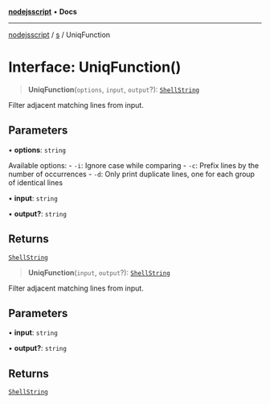 [**nodejsscript**](../../../README.md) • **Docs**

***

[nodejsscript](../../../README.md) / [s](../README.md) / UniqFunction

# Interface: UniqFunction()

> **UniqFunction**(`options`, `input`, `output`?): [`ShellString`](../type-aliases/ShellString.md)

Filter adjacent matching lines from input.

## Parameters

• **options**: `string`

Available options:
       - `-i`: Ignore case while comparing
       - `-c`: Prefix lines by the number of occurrences
       - `-d`: Only print duplicate lines, one for each group of identical lines

• **input**: `string`

• **output?**: `string`

## Returns

[`ShellString`](../type-aliases/ShellString.md)

> **UniqFunction**(`input`, `output`?): [`ShellString`](../type-aliases/ShellString.md)

Filter adjacent matching lines from input.

## Parameters

• **input**: `string`

• **output?**: `string`

## Returns

[`ShellString`](../type-aliases/ShellString.md)

